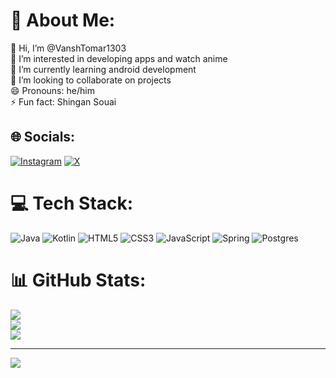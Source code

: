 # 💫 About Me:
👋 Hi, I’m @VanshTomar1303<br>👀 I’m interested in developing apps and watch anime<br>🌱 I’m currently learning android development<br>💞️ I’m looking to collaborate on projects<br>😄 Pronouns: he/him<br>⚡ Fun fact: Shingan Souai


## 🌐 Socials:
[![Instagram](https://img.shields.io/badge/Instagram-%23E4405F.svg?logo=Instagram&logoColor=white)](https://instagram.com/vansh_tomar.00) [![X](https://img.shields.io/badge/X-black.svg?logo=X&logoColor=white)](https://x.com/@VanshTomar1303) 

# 💻 Tech Stack:
![Java](https://img.shields.io/badge/java-%23ED8B00.svg?style=for-the-badge&logo=openjdk&logoColor=white) ![Kotlin](https://img.shields.io/badge/kotlin-%237F52FF.svg?style=for-the-badge&logo=kotlin&logoColor=white) ![HTML5](https://img.shields.io/badge/html5-%23E34F26.svg?style=for-the-badge&logo=html5&logoColor=white) ![CSS3](https://img.shields.io/badge/css3-%231572B6.svg?style=for-the-badge&logo=css3&logoColor=white) ![JavaScript](https://img.shields.io/badge/javascript-%23323330.svg?style=for-the-badge&logo=javascript&logoColor=%23F7DF1E) ![Spring](https://img.shields.io/badge/spring-%236DB33F.svg?style=for-the-badge&logo=spring&logoColor=white) ![Postgres](https://img.shields.io/badge/postgres-%23316192.svg?style=for-the-badge&logo=postgresql&logoColor=white)
# 📊 GitHub Stats:
![](https://github-readme-stats.vercel.app/api?username=vanshtomar1303&theme=dark&hide_border=false&include_all_commits=false&count_private=false)<br/>
![](https://github-readme-streak-stats.herokuapp.com/?user=vanshtomar1303&theme=dark&hide_border=false)<br/>
![](https://github-readme-stats.vercel.app/api/top-langs/?username=vanshtomar1303&theme=dark&hide_border=false&include_all_commits=false&count_private=false&layout=compact)

---
[![](https://visitcount.itsvg.in/api?id=vanshtomar1303&icon=0&color=0)](https://visitcount.itsvg.in)

<!-- Proudly created with GPRM ( https://gprm.itsvg.in ) -->
